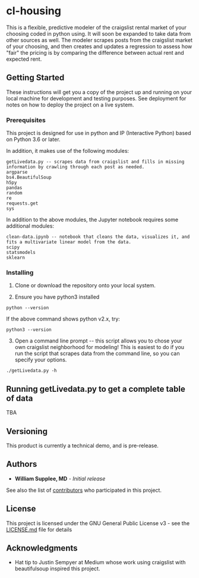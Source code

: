 # cl-housing

This is a flexible, predictive modeler of the craigslist rental market of your choosing coded in python using.  It will soon be expanded to take data from other sources as well.  The modeler scrapes posts from the craigslist market of your choosing, and then creates and updates a regression to assess how "fair" the pricing is by comparing the difference between actual rent and expected rent.

## Getting Started

These instructions will get you a copy of the project up and running on your local machine for development and testing purposes. See deployment for notes on how to deploy the project on a live system.

### Prerequisites

This project is designed for use in python and IP (Interactive Python) based on Python 3.6 or later.

In addition, it makes use of the following modules:

```
getLivedata.py -- scrapes data from craigslist and fills in missing information by crawling through each post as needed.
argparse
bs4.BeautifulSoup
h5py
pandas
random
re
requests.get
sys
```

In addition to the above modules, the Jupyter notebook requires some additional modules:
```
clean-data.ipynb -- notebook that cleans the data, visualizes it, and fits a multivariate linear model from the data.
scipy
statsmodels
sklearn
```


### Installing

1. Clone or download the repository onto your local system. 

2. Ensure you have python3 installed

```
python --version
```
If the above command shows python v2.x, try:
```
python3 --version
```
3. Open a command line prompt -- this script allows you to chose your own craigslist neighborhood for modeling!  This is easiest to do if you run the script that scrapes data from the command line, so you can specify your options.

```
./getLivedata.py -h
```

## Running getLivedata.py to get a complete table of data

TBA

## Versioning

This product is currently a technical demo, and is pre-release.

## Authors

* **William Supplee, MD** - *Initial release* 

See also the list of [contributors](https://github.com/your/project/contributors) who participated in this project.

## License

This project is licensed under the GNU General Public License v3 - see the [LICENSE.md](LICENSE.md) file for details

## Acknowledgments

* Hat tip to Justin Sempyer at Medium whose work using craigslist with beautifulsoup inspired this project.

